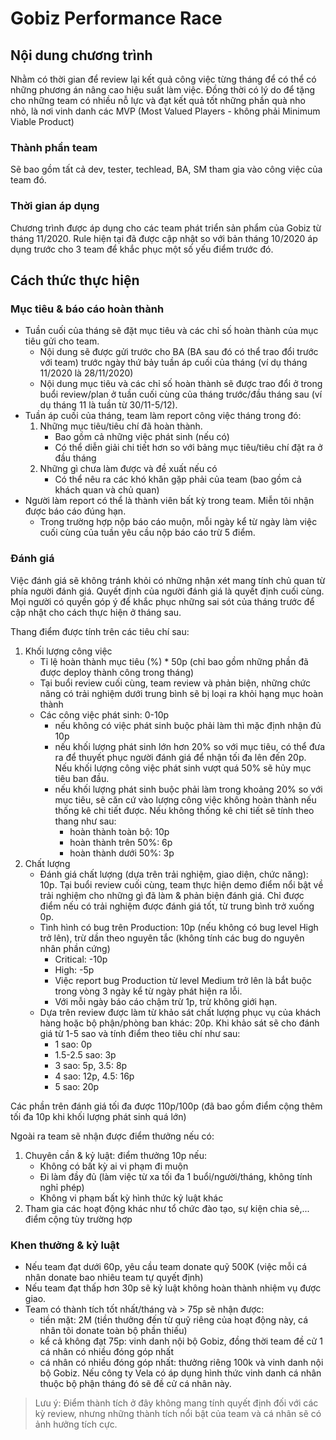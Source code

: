 # Gobiz Performance Race

## Nội dung chương trình

Nhằm có thời gian để review lại kết quả công việc từng tháng để có thể có những phương án nâng cao hiệu suất làm việc.
Đồng thời có lý do để tặng cho những team có nhiều nỗ lực và đạt kết quả tốt những phần quà nho nhỏ, là nơi vinh danh các MVP (Most Valued Players - không phải Minimum Viable Product) 

### Thành phần team

Sẽ bao gồm tất cả dev, tester, techlead, BA, SM tham gia vào công việc của team đó.

### Thời gian áp dụng

Chương trình được áp dụng cho các team phát triển sản phẩm của Gobiz từ tháng 11/2020. Rule hiện tại đã được cập nhật so với bản tháng 10/2020 áp dụng trước cho 3 team để khắc phục một số yếu điểm trước đó.

## Cách thức thực hiện

### Mục tiêu & báo cáo hoàn thành
- Tuần cuối của tháng sẽ đặt mục tiêu và các chỉ số hoàn thành của mục tiêu gửi cho team.
    * Nội dung sẽ được gửi trước cho BA (BA sau đó có thể trao đổi trước với team) trước ngày thứ bảy tuần áp cuối của tháng (ví dụ tháng 11/2020 là 28/11/2020)
    * Nội dung mục tiêu và các chỉ số hoàn thành sẽ được trao đổi ở trong buổi review/plan ở tuần cuối cùng của tháng trước/đầu tháng sau (ví dụ tháng 11 là tuần từ 30/11-5/12).
- Tuần áp cuối của tháng, team làm report công việc tháng trong đó:    
    1. Những mục tiêu/tiêu chí đã hoàn thành. 
        * Bao gồm cả những việc phát sinh (nếu có)
        * Có thể diễn giải chi tiết hơn so với bảng mục tiêu/tiêu chí đặt ra ở đầu tháng        
    2. Những gì chưa làm được và đề xuất nếu có
        * Có thể nêu ra các khó khăn gặp phải của team (bao gồm cả khách quan và chủ quan)
- Người làm report có thể là thành viên bất kỳ trong team. Miễn tôi nhận được báo cáo đúng hạn.
    * Trong trường hợp nộp báo cáo muộn, mỗi ngày kể từ ngày làm việc cuối cùng của tuần yêu cầu nộp báo cáo trừ 5 điểm.

### Đánh giá
Việc đánh giá sẽ không tránh khỏi có những nhận xét mang tính chủ quan từ phía người đánh giá. Quyết định của người đánh giá là quyết định cuối cùng.
Mọi người có quyền góp ý để khắc phục những sai sót của tháng trước để cập nhật cho cách thực hiện ở tháng sau.

Thang điểm được tính trên các tiêu chí sau:

1. Khối lượng công việc
    - Tỉ lệ hoàn thành mục tiêu (%) * 50p (chỉ bao gồm những phần đã được deploy thành công trong tháng)
    - Tại buổi review cuối cùng, team review và phản biện, những chức năng có trải nghiệm dưới trung bình sẽ bị loại ra khỏi hạng mục hoàn thành         
    - Các công việc phát sinh: 0-10p
        * nếu không có việc phát sinh buộc phải làm thì mặc định nhận đủ 10p
        * nếu khối lượng phát sinh lớn hơn 20% so với mục tiêu, có thể đưa ra để thuyết phục người đánh giá để nhận tối đa lên đến 20p. Nếu khối lượng công việc phát sinh vượt quá 50% sẽ hủy mục tiêu ban đầu.
        * nếu khối lượng phát sinh buộc phải làm trong khoảng 20% so với mục tiêu, sẽ căn cứ vào lượng công việc không hoàn thành nếu thống kê chi tiết được. Nếu không thống kê chi tiết sẽ tính theo thang như sau:
            - hoàn thành toàn bộ: 10p
            - hoàn thành trên 50%: 6p
            - hoàn thành dưới 50%: 3p
2. Chất lượng
    * Đánh giá chất lượng (dựa trên trải nghiệm, giao diện, chức năng): 10p. Tại buổi review cuối cùng, team thực hiện demo điểm nổi bật về trải nghiệm cho những gì đã làm & phản biện đánh giá. Chỉ được điểm nếu có trải nghiệm được đánh giá tốt, từ trung bình trở xuống 0p.
    * Tình hình có bug trên Production: 10p (nếu không có bug level High trở lên), trừ dần theo nguyên tắc (không tính các bug do nguyên nhân phần cứng)
        - Critical: -10p
        - High: -5p
        - Việc report bug Production từ level Medium trở lên là bắt buộc trong vòng 3 ngày kể từ ngày phát hiện ra lỗi.
        - Với mỗi ngày báo cáo chậm trừ 1p, trừ không giới hạn.        
    * Dựa trên review được làm từ khảo sát chất lượng phục vụ của khách hàng hoặc bộ phận/phòng ban khác: 20p. Khi khảo sát sẽ cho đánh giá từ 1-5 sao và tính điểm theo tiêu chí như sau:
        * 1 sao: 0p
        * 1.5-2.5 sao: 3p
        * 3 sao: 5p, 3.5: 8p
        * 4 sao: 12p, 4.5: 16p
        * 5 sao: 20p

Các phần trên đánh giá tối đa được 110p/100p (đã bao gồm điểm cộng thêm tối đa 10p khi khối lượng phát sinh quá lớn)        

Ngoài ra team sẽ nhận được điểm thưởng nếu có:

1. Chuyên cần & kỷ luật: điểm thưởng 10p nếu:
    - Không có bất kỳ ai vi phạm đi muộn
    - Đi làm đầy đủ (làm việc từ xa tối đa 1 buổi/người/tháng, không tính nghỉ phép)
    - Không vi phạm bất kỳ hình thức kỷ luật khác
2. Tham gia các hoạt động khác như tổ chức đào tạo, sự kiện chia sẻ,... điểm cộng tùy trường hợp

### Khen thưởng & kỷ luật
- Nếu team đạt dưới 60p, yêu cầu team donate quỹ 500K (việc mỗi cá nhân donate bao nhiêu team tự quyết định)
- Nếu team đạt thấp hơn 30p sẽ kỷ luật không hoàn thành nhiệm vụ được giao.
- Team có thành tích tốt nhất/tháng và > 75p sẽ nhận được:
    * tiền mặt: 2M (tiền thưởng đến từ quỹ riêng của hoạt động này, cá nhân tôi donate toàn bộ phần thiếu)
    * kể cả không đạt 75p: vinh danh nội bộ Gobiz, đồng thời team đề cử 1 cá nhân có nhiều đóng góp nhất
    * cá nhân có nhiều đóng góp nhất: thưởng riêng 100k và vinh danh nội bộ Gobiz. Nếu công ty Vela có áp dụng hình thức vinh danh cá nhân thuộc bộ phận tháng đó sẽ đề cử cá nhân này. 

> Lưu ý: Điểm thành tích ở đây không mang tính quyết định đối với các kỳ review, nhưng những thành tích nổi bật của team và cá nhân sẽ có ảnh hưởng tích cực.
